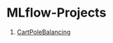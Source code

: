 # MLflow-Projects

1. [CartPoleBalancing](https://github.com/chuan2019/MLflow-Projects/tree/master/cartpole-balancing)
